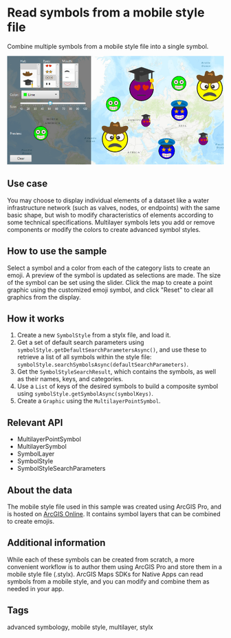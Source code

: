 # Read symbols from a mobile style file

Combine multiple symbols from a mobile style file into a single symbol.

![Image of read symbols from mobile style file](ReadSymbolsFromMobileStyleFile.png)

## Use case

You may choose to display individual elements of a dataset like a water infrastructure network (such as valves, nodes, or endpoints) with the same basic shape, but wish to modify characteristics of elements according to some technical specifications. Multilayer symbols lets you add or remove components or modify the colors to create advanced symbol styles.

## How to use the sample

Select a symbol and a color from each of the category lists to create an emoji. A preview of the symbol is updated as selections are made. The size of the symbol can be set using the slider. Click the map to create a point graphic using the customized emoji symbol, and click "Reset" to clear all graphics from the display.

## How it works

1. Create a new `SymbolStyle` from a stylx file, and load it.
2. Get a set of default search parameters using `symbolStyle.getDefaultSearchParametersAsync()`, and use these to retrieve a list of all symbols within the style file: `symbolStyle.searchSymbolsAsync(defaultSearchParameters)`.
3. Get the `SymbolStyleSearchResult`, which contains the symbols, as well as their names, keys, and categories.
4. Use a `List` of keys of the desired symbols to build a composite symbol using `symbolStyle.getSymbolAsync(symbolKeys)`.
5. Create a `Graphic` using the `MultilayerPointSymbol`.

## Relevant API

* MultilayerPointSymbol
* MultilayerSymbol
* SymbolLayer
* SymbolStyle
* SymbolStyleSearchParameters

## About the data

The mobile style file used in this sample was created using ArcGIS Pro, and is hosted on [ArcGIS Online](https://www.arcgis.com/home/item.html?id=1bd036f221f54a99abc9e46ff3511cbf). It contains symbol layers that can be combined to create emojis.

## Additional information

While each of these symbols can be created from scratch, a more convenient workflow is to author them using ArcGIS Pro and store them in a mobile style file (.stylx). ArcGIS Maps SDKs for Native Apps can read symbols from a mobile style, and you can modify and combine them as needed in your app.

## Tags

advanced symbology, mobile style, multilayer, stylx
